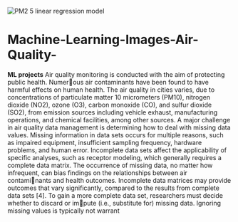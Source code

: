 ![PM2 5 linear regression model](https://user-images.githubusercontent.com/78837487/121621669-39443100-ca8a-11eb-9470-e01b23d0b048.jpg)
# Machine-Learning-Images-Air-Quality-
**ML projects**
Air quality monitoring is conducted with the aim of protecting public health. Numerous air contaminants have been found to have harmful effects on human health. The air
quality in cities varies, due to concentrations of particulate matter 10 micrometers (PM10),
nitrogen dioxide (NO2), ozone (O3), carbon monoxide (CO), and sulfur dioxide (SO2),
from emission sources including vehicle exhaust, manufacturing operations, and chemical
facilities, among other sources.
A major challenge in air quality data management is determining how to deal with
missing data values. Missing information in data sets occurs for multiple reasons, such
as impaired equipment, insufficient sampling frequency, hardware problems, and human
error. Incomplete data sets affect the applicability of specific analyses, such as receptor
modeling, which generally requires a complete data matrix. The occurrence of missing
data, no matter how infrequent, can bias findings on the relationships between air contaminants and health outcomes. 
Incomplete data matrices may provide outcomes that vary significantly, compared to the results from complete data sets [4].
To gain a more complete data set, researchers must decide whether to discard or impute (i.e., substitute for) missing data.
Ignoring missing values is typically not warrant
